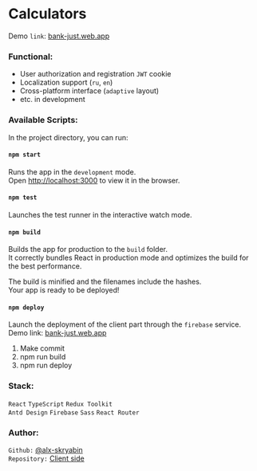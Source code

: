 # Calculators

Demo `link`: [bank-just.web.app](https://bank-just.web.app/) <br />

### Functional:

* User authorization and registration `JWT` cookie
* Localization support (`ru`, `en`)
* Cross-platform interface (`adaptive` layout)
* etc. in development

### Available Scripts:

In the project directory, you can run:

#### `npm start`

Runs the app in the `development` mode.<br />
Open [http://localhost:3000](http://localhost:3000) to view it in the browser.

#### `npm test`

Launches the test runner in the interactive watch mode.<br />

#### `npm build`

Builds the app for production to the `build` folder.<br />
It correctly bundles React in production mode and optimizes the build for the best performance.

The build is minified and the filenames include the hashes.<br />
Your app is ready to be deployed!

#### `npm deploy`

Launch the deployment of the client part through the `firebase` service. <br />
Demo link: [bank-just.web.app](https://bank-just.web.app/)

1. Make commit
2. npm run build
3. npm run deploy


### Stack:

`React` `TypeScript` `Redux Toolkit` <br />
`Antd Design` `Firebase` `Sass` `React Router` 

### Author:
`Github:` [@alx-skryabin](https://github.com/alx-skryabin) <br />
`Repository:` [Client side](https://github.com/alx-skryabin/bank-app) <br />
